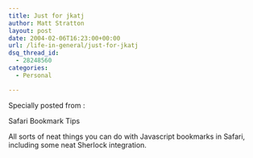 ```yaml
---
title: Just for jkatj
author: Matt Stratton
layout: post
date: 2004-02-06T16:23:00+00:00
url: /life-in-general/just-for-jkatj
dsq_thread_id:
  - 28248560
categories:
  - Personal

---
```

Specially posted from :

Safari Bookmark Tips

All sorts of neat things you can do with Javascript bookmarks in Safari, including some neat Sherlock integration.